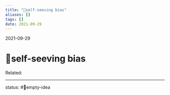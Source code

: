 ```yaml
---
title: "🤞self-seeving bias"
aliases: []
tags: []
date: 2021-09-29
---
```

2021-09-29
# 🤞self-seeving bias
Related:
___
status: #💭empty-idea